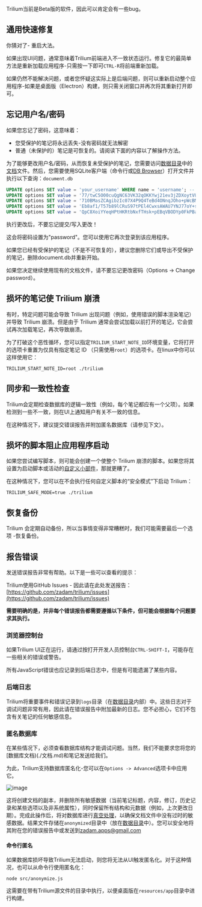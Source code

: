 Trilium当前是Beta版的软件，因此可以肯定会有一些bug。

## 通用快速修复

你猜对了- 重启大法。

如果出现UI问题，通常意味着Trilium前端进入不一致状态运行。修复它的最简单方法是重新加载应用程序-只需按一下即可`CTRL-R`将前端重新加载。

如果仍然不能解决问题，或者您怀疑这实际上是后端问题，则可以重新启动整个应用程序-如果是桌面版（Electron）构建，则只需关闭窗口并再次将其重新打开即可。

## 忘记用户名/密码

如果您忘记了密码，这意味着：

* 您受保护的笔记将永远丢失-没有密码就无法解密
* 普通（未保护的）笔记是可恢复的。请阅读下面的内容以了解操作方法。

为了能够更改用户名/密码，从而恢复未受保护的笔记，您需要访问[数据目录](./数据目录.md)中的[文档](./文档.md)文件。然后，您需要使用SQLite客户端（命令行或[DB Browser](https://sqlitebrowser.org/)）打开文件并执行以下查询：`document.db`

```sql
UPDATE options SET value = 'your_username' WHERE name = 'username'; -- feel free to change 'your_username' to your desired username
UPDATE options SET value = '77/twC5O00cuQgNC63VK32qOKKYwj21ev3jZDXoytVU=' WHERE name = 'passwordVerificationSalt';
UPDATE options SET value = '710BMasZCAgibzIc07X4P9Q4TeBd4ONnqJOho+pWcBM=' WHERE name = 'passwordDerivedKeySalt';
UPDATE options SET value = 'Eb8af1/T57b89lCRuS97tPEl4CwxsAWAU7YNJ77oY+s=' WHERE name = 'passwordVerificationHash';
UPDATE options SET value = 'QpC8XoiYYeqHPtHKRtbNxfTHsk+pEBqVBODYp0FkPBa22tlBBKBMigdLu5GNX8Uu' WHERE name = 'encryptedDataKey';
```

执行更改后，不要忘记提交/写入更改！

这会将密码设置为"password"。您可以使用它再次登录到该应用程序。

如果您已经有受保护的笔记（不是不可恢复的），建议您删除它们或导出不受保护的笔记，删除document.db并重新开始。

如果您决定继续使用现有的文档文件，请不要忘记更改密码（Options -> Change password）。

## 损坏的笔记使 Trilium 崩溃

有时，特定问题可能会导致 Trilium 出现问题（例如，使用错误的脚本渲染笔记）并导致 Trilium 崩溃。但是由于 Trilium 通常会尝试加载以前打开的笔记，它会尝试再次加载笔记，再次导致崩溃。

为了打破这个恶性循环，您可以指定`TRILIUM_START_NOTE_ID`环境变量，它将打开的选项卡重置为仅具有指定笔记 ID （只需使用`root`）的选项卡。在linux中你可以这样使用它：
```
TRILIUM_START_NOTE_ID=root ./trilium
```
## 同步和一致性检查

Trilium会定期检查数据库的逻辑一致性（例如，每个笔记都应有一个父项）。如果检测到一些不一致，则在UI上通知用户有关不一致的信息。

在这种情况下，建议提交错误报告并附加匿名数据库（请参见下文）。

## 损坏的脚本阻止应用程序启动
如果您尝试编写脚本，则可能会创建一个使整个 Trilium 崩溃的脚本。如果您将其设置为启动脚本或活动的[自定义小部件](./自定义小部件.md)，那就更糟了。

在这种情况下，您可以在不会执行任何自定义脚本的“安全模式”下启动 Trilium：
```
TRILIUM_SAFE_MODE=true ./trilium
```

## 恢复备份

Trilium 会定期自动备份，所以当事情变得非常糟糕时，我们可能需要最后一个选项 -恢复备份。

## 报告错误

发送错误报告非常有帮助。以下是一些可以查看的提示：

Trilium使用GitHub Issues - 因此请在此处发送报告：[https://github.com/zadam/trilium/issues](https://github.com/zadam/trilium/issues)

**需要明确的是，并非每个错误报告都需要遵循以下条件，但可能会根据每个问题要求其执行。**

### 浏览器控制台

如果Trilium UI正在运行，请通过按打开开发人员控制台`CTRL-SHIFT-I`，可能存在一些相关的错误或警告。

所有JavaScript错误也应记录到后端日志中，但是有可能遗漏了某些内容。

### 后端日志

Trilium将重要事件和错误记录到`logs`目录（在[数据目录](./数据目录.md)内部）中。这些日志对于调试问题非常有用，因此请在错误报告中附加最新的日志。您不必担心，它们不包含有关笔记的任何敏感信息。

### 匿名数据库

在某些情况下，必须查看数据库结构才能调试问题。当然，我们不能要求您将您的[数据库文档)(./文档.md)和笔记发送给我们。

为此，Trilium支持数据库匿名化-您可以在`Options -> Advanced`选项卡中应用它。

![image](https://user-images.githubusercontent.com/617641/148821689-52a0aeb6-e61d-4f9b-880d-c1696e9d2429.png)

这将创建文档的副本，并删除所有敏感数据（当前笔记标题，内容，修订，历史记录和某些选项以及非系统属性），同时保留所有结构和元数据（例如，上次更改日期）。完成此操作后，将对数据库进行[真空处理](https://sqlite.org/lang_vacuum.html)，以确保文档文件中没有过时的敏感数据。结果文件存储在`anonymized`目录中（放在[数据目录](./数据目录.md)中）。您可以安全地将其附在您的错误报告中或发送到[zadam.apps@gmail.com](zadam.apps@gmail.com)

#### 命令行匿名

如果数据库损坏导致Trilium无法启动，则您将无法从UI触发匿名化。对于这种情况，也可以从命令行使用匿名化：

```
node src/anonymize.js
```

这需要在带有Trilium源文件的目录中执行，以便桌面版在`resources/app`目录中进行构建。